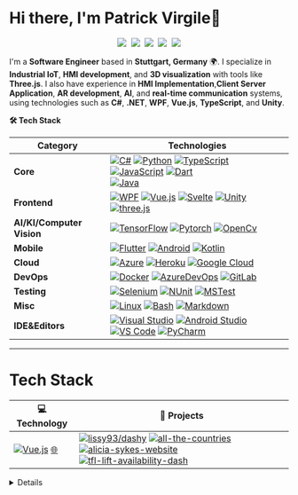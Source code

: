 # Hi there, I'm Patrick Virgile👋

<p align="center">
   <kbd>
  <a href="https://dev.to/virgiledjimgou58" title="Dev.to - @virgiledjimgou58"><img src="https://img.shields.io/badge/-Lissy93-a75fff?style=flat&logo=Dev.to&logoColor=white" /></a>
  <a href="https://stackoverflow.com/users/979052/chichikolon65" title="StackOverflow - Virgile Patrick"><img src="https://img.shields.io/badge/-Alicia-f48225?style=flat&logo=Stackoverflow&logoColor=white" /></a>
  <a href="https://www.linkedin.com/in/patrick-virgile-djimgou/" title="LinkedIn - Patrick DJimgou"><img src="https://img.shields.io/badge/-Alicia_Sykes-0072b1?style=flat&logo=Linkedin&logoColor=white" /></a>
  <a href="https://www.reddit.com/user/virgiledjimgou58" title="Reddit - u/virgiledjimgou58"><img src="https://img.shields.io/badge/-Lissy93-ff4500?style=flat&logo=reddit&logoColor=white" /></a>
  <a href="http://virgiledjimgou.esy.es/" title="Personal Website - virgiledjimgou.esy.es"><img src="https://img.shields.io/badge/-aliciasykes.com-00CCB4?style=flat&logo=ApacheSpark&logoColor=white" /></a>
  </kbd>
</p>

I'm a **Software Engineer** based in **Stuttgart, Germany** 🌍. I specialize in **Industrial IoT**, **HMI development**, and **3D visualization** with tools like **Three.js**. I also have experience in **HMI Implementation**,**Client Server Application**, **AR development**, **AI**, and **real-time communication** systems, using technologies such as **C#**, **.NET**, **WPF**, **Vue.js**, **TypeScript**, and **Unity**.

<summary><b>🛠️ Tech Stack</b></summary>
    <p>

| **Category** | **Technologies** |
| - | - |
**Core** | [![C#](https://img.shields.io/static/v1?label=&message=Go&color=00ADD8&logo=go&logoColor=FFFFFF)](https://visualstudio.microsoft.com/de/) [![Python](https://img.shields.io/static/v1?label=&message=Python&color=3C78A9&logo=python&logoColor=FFFFFF)](https://www.python.org/) [![TypeScript](https://img.shields.io/static/v1?label=&message=TypeScript&color=3178C6&logo=typescript&logoColor=FFFFFF)](https://www.typescriptlang.org/) [![JavaScript](https://img.shields.io/static/v1?label=&message=JavaScript&color=F7DF1E&logo=javascript&logoColor=FFFFFF)](https://www.javascript.com/) [![Dart](https://img.shields.io/static/v1?label=&message=Dart&color=0175C2&logo=dart&logoColor=FFFFFF)](https://dart.dev/)<br>[![Java](https://img.shields.io/static/v1?label=&message=Java&color=007396&logo=java&logoColor=FFFFFF)](https://www.java.com/)
**Frontend** | [![WPF](https://img.shields.io/static/v1?label=&message=Astro&color=a545f0&logo=astro&logoColor=FFFFFF)](https://learn.microsoft.com/en-us/dotnet/desktop/wpf/?view=netdesktop-9.0) [![Vue.js](https://img.shields.io/static/v1?label=&message=Vue.js&color=4FC08D&logo=vuedotjs&logoColor=FFFFFF)](https://vuejs.org/) [![Svelte](https://img.shields.io/static/v1?label=&message=Svelte&color=FF3E00&logo=svelte&logoColor=FFFFFF)](https://svelte.dev/) [![Unity](https://img.shields.io/static/v1?label=&message=React&color=61DAFB&logo=react&logoColor=FFFFFF)](https://unity.com/de) <br> [![three.js](https://img.shields.io/static/v1?label=&message=D3.js&color=F9A03C&logo=d3dotjs&logoColor=FFFFFF)](https://github.com/mrdoob/three.js/)
**AI/KI/Computer Vision** | [![TensorFlow](https://img.shields.io/static/v1?label=&message=Azure&color=0078D4&logo=microsoftazure&logoColor=FFFFFF)](https://www.tensorflow.org/) [![Pytorch](https://img.shields.io/static/v1?label=&message=Heroku&color=430098&logo=heroku&logoColor=FFFFFF)](https://pytorch.org/) [![OpenCv](https://img.shields.io/static/v1?label=&message=GCP&color=4285F4&logo=googlecloud&logoColor=FFFFFF)](https://opencv.org/)
**Mobile** | [![Flutter](https://img.shields.io/static/v1?label=&message=Flutter&color=02569B&logo=flutter&logoColor=FFFFFF)](https://flutter.dev/) [![Android](https://img.shields.io/static/v1?label=&message=Android&color=3DDC84&logo=android&logoColor=FFFFFF)](https://developer.android.com/) [![Kotlin](https://img.shields.io/static/v1?label=&message=Kotlin&color=7F52FF&logo=kotlin&logoColor=FFFFFF)](https://kotlinlang.org/) 
**Cloud** | [![Azure](https://img.shields.io/static/v1?label=&message=Azure&color=0078D4&logo=microsoftazure&logoColor=FFFFFF)](https://azure.microsoft.com/) [![Heroku](https://img.shields.io/static/v1?label=&message=Heroku&color=430098&logo=heroku&logoColor=FFFFFF)](https://heroku.com/) [![Google Cloud](https://img.shields.io/static/v1?label=&message=GCP&color=4285F4&logo=googlecloud&logoColor=FFFFFF)](https://cloud.google.com/)
**DevOps** | [![Docker](https://img.shields.io/static/v1?label=&message=Docker&color=2496ED&logo=docker&logoColor=FFFFFF)](https://docker.com/) [![AzureDevOps](https://img.shields.io/static/v1?label=&message=Ansible&color=EE0000&logo=ansible&logoColor=FFFFFF)](https://www.gartner.com/reviews/market/devops-platforms/vendor/microsoft/product/azure-devops) [![GitLab](https://img.shields.io/static/v1?label=&message=CircleCI&color=343434&logo=circleci&logoColor=FFFFFF)](https://www.gartner.com/reviews/market/devops-platforms/vendor/gitlab)
**Testing** | [![Selenium](https://img.shields.io/static/v1?label=&message=Selenium&color=43B02A&logo=selenium&logoColor=FFFFFF)](https://www.selenium.dev/) [![NUnit](https://img.shields.io/static/v1?label=&message=Cypress&color=17202C&logo=cypress&logoColor=FFFFFF)](https://www.cypress.io/) [![MSTest](https://img.shields.io/static/v1?label=&message=Jest&color=C21325&logo=jest&logoColor=FFFFFF)](https://learn.microsoft.com/de-de/dotnet/core/testing/unit-testing-with-mstest)
**Misc** | [![Linux](https://img.shields.io/static/v1?label=&message=Linux&color=FCC624&logo=linux&logoColor=FFFFFF)](https://www.linux.org/) [![Bash](https://img.shields.io/static/v1?label=&message=Bash&color=4EAA25&logo=gnubash&logoColor=FFFFFF)](https://www.gnu.org/software/bash/) [![Markdown](https://img.shields.io/static/v1?label=&message=Markdown&color=000000&logo=markdown&logoColor=FFFFFF)](https://en.wikipedia.org/wiki/Markdown)
**IDE&Editors** | [![Visual Studio](https://img.shields.io/static/v1?label=&message=VS%20Code&color=9013FE&logo=visualstudiocode&logoColor=FFFFFF)](https://visualstudio.microsoft.com/de/) [![Android Studio](https://img.shields.io/static/v1?label=&message=Vim&color=019733&logo=vim&logoColor=FFFFFF)](https://developer.android.com/studio?hl=de) [![VS Code](https://img.shields.io/static/v1?label=&message=VS%20Code&color=9013FE&logo=visualstudiocode&logoColor=FFFFFF)](https://code.visualstudio.com/)  [![PyCharm](https://img.shields.io/static/v1?label=&message=VS%20Code&color=9013FE&logo=visualstudiocode&logoColor=FFFFFF)](https://www.jetbrains.com/de-de/pycharm/)

----      

  </p>

# Tech Stack

<!-- START OF PROFILE STACK, DO NOT REMOVE -->
| 💻 **Technology** | 🚀 **Projects** |
| - | - |
| [![Vue.js](https://img.shields.io/static/v1?label=&message=Vue.js&color=4FC08D&logo=vuedotjs&logoColor=FFFFFF)](https://github.com/Lissy93?tab=repositories&q=&type=&language=vue&sort=) [🌐](https://vuejs.org/) | [![lissy93/dashy](https://img.shields.io/static/v1?label=&message=dashy&color=000605&logo=github&logoColor=FFFFFF&labelColor=000605)](https://github.com/lissy93/dashy) [![all-the-countries](https://img.shields.io/static/v1?label=&message=all-the-countries&color=000605&logo=github&logoColor=FFFFFF&labelColor=000605)](https://github.com/Lissy93/all-the-countries) [![alicia-sykes-website](https://img.shields.io/static/v1?label=&message=alicia-sykes-website&color=000605&logo=github&logoColor=FFFFFF&labelColor=000605)](https://github.com/Lissy93/alicia-sykes-website) [![tfl-lift-availability-dash](https://img.shields.io/static/v1?label=&message=tfl-lift-availability-dash&color=000605&logo=github&logoColor=FFFFFF&labelColor=000605)](https://github.com/Lissy93/tfl-lift-availability-dash) |


<!-- END OF PROFILE STACK, DO NOT REMOVE -->

<details>
  
## 💻 Technologies & Tools:
- **Languages**: C#, Java, TypeScript, JavaScript, Python
- **Frameworks**: .NET Core, Vue.js, Unity
- **Tools**: MQTT, Docker, Three.js, TensorFlow, Caffe, OpenCV
- **Databases**: MongoDB, Firebase, CouchDb , SQL
- **Other**: GitHub, GitLab, Docker, CI/CD

## 🚀 What I'm working on:
- Developing innovative solutions for **Industrial 4.0**, integrating **MQTT**, **3D visualizations**, and **HMI**.
- Working on **AR applications** to assist with remote industrial support.
- Exploring **AI techniques** and **computer vision** for real-time systems.
  
## 🛠️ Current Projects:
- [Project 1](https://github.com/VirgileDjimgou/Project-1) - Real-time industrial support system using AR and IoT.
- [Project 2](https://github.com/VirgileDjimgou/Project-2) - HMI interface for industrial equipment using Vue.js and MQTT.
- [Project 3](https://github.com/VirgileDjimgou/Project-3) - MQTT-based communication system for factory floor management.
- [Project 4](https://github.com/VirgileDjimgou/Android-Application-for-Traffic-Sign-Recognition) - Android Application for Traffic Sign Recognition (APTSR/Road Assistant)

## 📬 Let's Connect:
- [LinkedIn](https://www.linkedin.com/in/patrick-virgile-djimgou/)
- [Twitter](https://twitter.com/not-yet) :) 

---

### 📈 GitHub Stats
![GitHub Stats](https://github-readme-stats.vercel.app/api?username=VirgileDjimgou&show_icons=true&hide_title=true&count_private=true&hide=prs)

---

### ⚡ Fun facts:
- I'm always tinkering with **Linux** and **dotfiles**.
- I have a small **homelab** to host personal services and learn about **AI , AR**.
- I enjoy **sports**, spending time with friends, and exploring the latest in **tech**.

---

> "Innovation is the ability to see change as an opportunity - not a threat." - **Steve Jobs**
